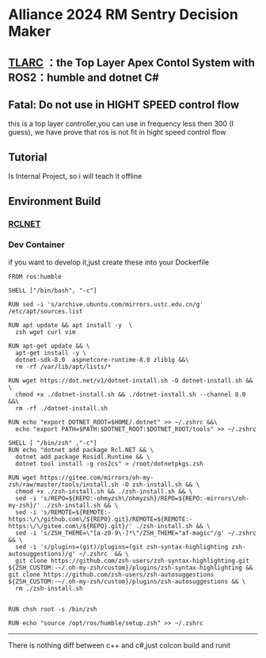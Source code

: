 # Alliance 2024 RM Sentry Decision Maker

## [TLARC](https://github.com/Alliance-Algorithm/TLARC) ：the Top Layer Apex Contol System with ROS2：humble and dotnet C#

## Fatal: Do not use in HIGHT SPEED control flow
this is a top layer controller,you can use in frequency less then 300 (I guess), we have prove that ros is not fit in hight speed control flow 

## Tutorial
Is Internal Project, so i will teach it offline

## Environment Build
### [RCLNET](https://github.com/noelex/rclnet)
### Dev Container
if you want to develop it,just create these into your Dockerfile
```[docker]
FROM ros:humble

SHELL ["/bin/bash", "-c"]

RUN sed -i 's/archive.ubuntu.com/mirrors.ustc.edu.cn/g' /etc/apt/sources.list

RUN apt update && apt install -y  \
  zsh wget curl vim 

RUN apt-get update && \
  apt-get install -y \
  dotnet-sdk-8.0  aspnetcore-runtime-8.0 zlib1g &&\
  rm -rf /var/lib/apt/lists/*

RUN wget https://dot.net/v1/dotnet-install.sh -O dotnet-install.sh && \
  chmod +x ./dotnet-install.sh && ./dotnet-install.sh --channel 8.0 &&\
  rm -rf ./dotnet-install.sh

RUN echo "export DOTNET_ROOT=$HOME/.dotnet" >> ~/.zshrc &&\
  echo "export PATH=$PATH:$DOTNET_ROOT:$DOTNET_ROOT/tools" >> ~/.zshrc

SHELL [ "/bin/zsh" ,"-c"]
RUN echo "dotnet add package Rcl.NET && \
  dotnet add package Rosidl.Runtime && \
  dotnet tool install -g ros2cs" > /root/dotnetpkgs.zsh

RUN wget https://gitee.com/mirrors/oh-my-zsh/raw/master/tools/install.sh -O zsh-install.sh && \
  chmod +x ./zsh-install.sh && ./zsh-install.sh && \
  sed -i 's/REPO=${REPO:-ohmyzsh\/ohmyzsh}/REPO=${REPO:-mirrors\/oh-my-zsh}/' ./zsh-install.sh && \
  sed -i 's/REMOTE=${REMOTE:-https:\/\/github.com\/${REPO}.git}/REMOTE=${REMOTE:-https:\/\/gitee.com\/${REPO}.git}/' ./zsh-install.sh && \
  sed -i 's/ZSH_THEME=\"[a-z0-9\-]*\"/ZSH_THEME="af-magic"/g' ~/.zshrc && \
  sed -i 's/plugins=(git)/plugins=(git zsh-syntax-highlighting zsh-autosuggestions)/g' ~/.zshrc  && \
  git clone https://github.com/zsh-users/zsh-syntax-highlighting.git ${ZSH_CUSTOM:-~/.oh-my-zsh/custom}/plugins/zsh-syntax-highlighting && git clone https://github.com/zsh-users/zsh-autosuggestions ${ZSH_CUSTOM:-~/.oh-my-zsh/custom}/plugins/zsh-autosuggestions && \
  rm ./zsh-install.sh 


RUN chsh root -s /bin/zsh

RUN echo "source /opt/ros/humble/setup.zsh" >> ~/.zshrc
```
---
There is nothing diff between c++ and c#,just colcon build and runit